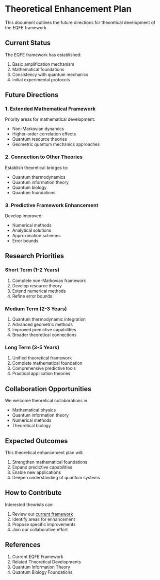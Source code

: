 # Theoretical Enhancement Plan

This document outlines the future directions for theoretical development of the EQFE framework.

## Current Status

The EQFE framework has established:

1. Basic amplification mechanism
2. Mathematical foundations
3. Consistency with quantum mechanics
4. Initial experimental protocols

## Future Directions

### 1. Extended Mathematical Framework

Priority areas for mathematical development:

- Non-Markovian dynamics
- Higher-order correlation effects
- Quantum resource theories
- Geometric quantum mechanics approaches

### 2. Connection to Other Theories

Establish theoretical bridges to:

- Quantum thermodynamics
- Quantum information theory
- Quantum biology
- Quantum foundations

### 3. Predictive Framework Enhancement

Develop improved:

- Numerical methods
- Analytical solutions
- Approximation schemes
- Error bounds

## Research Priorities

### Short Term (1-2 Years)

1. Complete non-Markovian framework
2. Develop resource theory
3. Extend numerical methods
4. Refine error bounds

### Medium Term (2-3 Years)

1. Quantum thermodynamic integration
2. Advanced geometric methods
3. Improved predictive capabilities
4. Broader theoretical connections

### Long Term (3-5 Years)

1. Unified theoretical framework
2. Complete mathematical foundation
3. Comprehensive predictive tools
4. Practical application theories

## Collaboration Opportunities

We welcome theoretical collaborations in:

- Mathematical physics
- Quantum information theory
- Numerical methods
- Theoretical biology

## Expected Outcomes

This theoretical enhancement plan will:

1. Strengthen mathematical foundations
2. Expand predictive capabilities
3. Enable new applications
4. Deepen understanding of quantum systems

## How to Contribute

Interested theorists can:

1. Review our [current framework](amplification_law_derivation.html)
2. Identify areas for enhancement
3. Propose specific improvements
4. Join our collaborative effort

## References

1. Current EQFE Framework
2. Related Theoretical Developments
3. Quantum Information Theory
4. Quantum Biology Foundations
